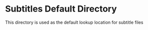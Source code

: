 Subtitles Default Directory
===========================

This directory is used as the default lookup location for subtitle files
